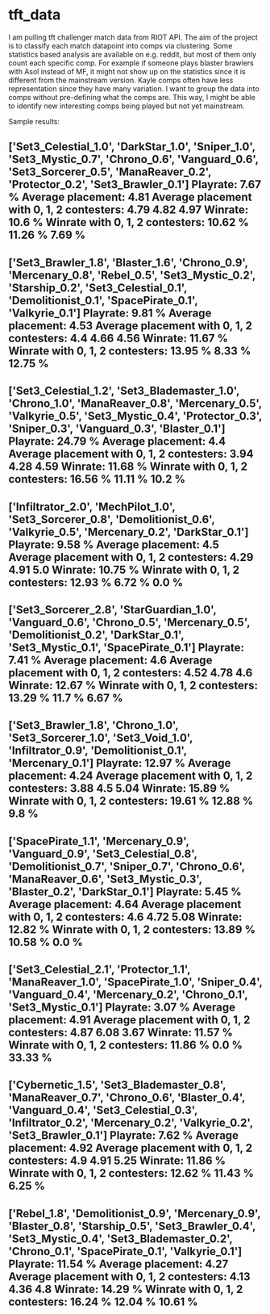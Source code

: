 # tft_data
I am pulling tft challenger match data from RIOT API. The aim of the project is to classify each match datapoint into comps via clustering. Some statistics based analysis are available on e.g. reddit, but most of them only count each specific comp. For example if someone plays blaster brawlers with Asol instead of MF, it might not show up on the statistics since it is different from the mainstream version. Kayle comps often have less representation since they have many variation. I want to group the data into comps without pre-defining what the comps are. This way, I might be able to identify new interesting comps being played but not yet mainstream. 

Sample results:

['Set3_Celestial_1.0', 'DarkStar_1.0', 'Sniper_1.0', 'Set3_Mystic_0.7', 'Chrono_0.6', 'Vanguard_0.6', 'Set3_Sorcerer_0.5', 'ManaReaver_0.2', 'Protector_0.2', 'Set3_Brawler_0.1']
Playrate:  7.67 %
Average placement:  4.81
Average placement with 0, 1, 2 contesters:  4.79 4.82 4.97
Winrate:  10.6 %
Winrate with 0, 1, 2 contesters:  10.62 % 11.26 % 7.69 %
-------------------------------------------------------------------------
['Set3_Brawler_1.8', 'Blaster_1.6', 'Chrono_0.9', 'Mercenary_0.8', 'Rebel_0.5', 'Set3_Mystic_0.2', 'Starship_0.2', 'Set3_Celestial_0.1', 'Demolitionist_0.1', 'SpacePirate_0.1', 'Valkyrie_0.1']
Playrate:  9.81 %
Average placement:  4.53
Average placement with 0, 1, 2 contesters:  4.4 4.66 4.56
Winrate:  11.67 %
Winrate with 0, 1, 2 contesters:  13.95 % 8.33 % 12.75 %
-------------------------------------------------------------------------
['Set3_Celestial_1.2', 'Set3_Blademaster_1.0', 'Chrono_1.0', 'ManaReaver_0.8', 'Mercenary_0.5', 'Valkyrie_0.5', 'Set3_Mystic_0.4', 'Protector_0.3', 'Sniper_0.3', 'Vanguard_0.3', 'Blaster_0.1']
Playrate:  24.79 %
Average placement:  4.4
Average placement with 0, 1, 2 contesters:  3.94 4.28 4.59
Winrate:  11.68 %
Winrate with 0, 1, 2 contesters:  16.56 % 11.11 % 10.2 %
-------------------------------------------------------------------------
['Infiltrator_2.0', 'MechPilot_1.0', 'Set3_Sorcerer_0.8', 'Demolitionist_0.6', 'Valkyrie_0.5', 'Mercenary_0.2', 'DarkStar_0.1']
Playrate:  9.58 %
Average placement:  4.5
Average placement with 0, 1, 2 contesters:  4.29 4.91 5.0
Winrate:  10.75 %
Winrate with 0, 1, 2 contesters:  12.93 % 6.72 % 0.0 %
-------------------------------------------------------------------------
['Set3_Sorcerer_2.8', 'StarGuardian_1.0', 'Vanguard_0.6', 'Chrono_0.5', 'Mercenary_0.5', 'Demolitionist_0.2', 'DarkStar_0.1', 'Set3_Mystic_0.1', 'SpacePirate_0.1']
Playrate:  7.41 %
Average placement:  4.6
Average placement with 0, 1, 2 contesters:  4.52 4.78 4.6
Winrate:  12.67 %
Winrate with 0, 1, 2 contesters:  13.29 % 11.7 % 6.67 %
-------------------------------------------------------------------------
['Set3_Brawler_1.8', 'Chrono_1.0', 'Set3_Sorcerer_1.0', 'Set3_Void_1.0', 'Infiltrator_0.9', 'Demolitionist_0.1', 'Mercenary_0.1']
Playrate:  12.97 %
Average placement:  4.24
Average placement with 0, 1, 2 contesters:  3.88 4.5 5.04
Winrate:  15.89 %
Winrate with 0, 1, 2 contesters:  19.61 % 12.88 % 9.8 %
-------------------------------------------------------------------------
['SpacePirate_1.1', 'Mercenary_0.9', 'Vanguard_0.9', 'Set3_Celestial_0.8', 'Demolitionist_0.7', 'Sniper_0.7', 'Chrono_0.6', 'ManaReaver_0.6', 'Set3_Mystic_0.3', 'Blaster_0.2', 'DarkStar_0.1']
Playrate:  5.45 %
Average placement:  4.64
Average placement with 0, 1, 2 contesters:  4.6 4.72 5.08
Winrate:  12.82 %
Winrate with 0, 1, 2 contesters:  13.89 % 10.58 % 0.0 %
-------------------------------------------------------------------------
['Set3_Celestial_2.1', 'Protector_1.1', 'ManaReaver_1.0', 'SpacePirate_1.0', 'Sniper_0.4', 'Vanguard_0.4', 'Mercenary_0.2', 'Chrono_0.1', 'Set3_Mystic_0.1']
Playrate:  3.07 %
Average placement:  4.91
Average placement with 0, 1, 2 contesters:  4.87 6.08 3.67
Winrate:  11.57 %
Winrate with 0, 1, 2 contesters:  11.86 % 0.0 % 33.33 %
-------------------------------------------------------------------------
['Cybernetic_1.5', 'Set3_Blademaster_0.8', 'ManaReaver_0.7', 'Chrono_0.6', 'Blaster_0.4', 'Vanguard_0.4', 'Set3_Celestial_0.3', 'Infiltrator_0.2', 'Mercenary_0.2', 'Valkyrie_0.2', 'Set3_Brawler_0.1']
Playrate:  7.62 %
Average placement:  4.92
Average placement with 0, 1, 2 contesters:  4.9 4.91 5.25
Winrate:  11.86 %
Winrate with 0, 1, 2 contesters:  12.62 % 11.43 % 6.25 %
-------------------------------------------------------------------------
['Rebel_1.8', 'Demolitionist_0.9', 'Mercenary_0.9', 'Blaster_0.8', 'Starship_0.5', 'Set3_Brawler_0.4', 'Set3_Mystic_0.4', 'Set3_Blademaster_0.2', 'Chrono_0.1', 'SpacePirate_0.1', 'Valkyrie_0.1']
Playrate:  11.54 %
Average placement:  4.27
Average placement with 0, 1, 2 contesters:  4.13 4.36 4.8
Winrate:  14.29 %
Winrate with 0, 1, 2 contesters:  16.24 % 12.04 % 10.61 %
-------------------------------------------------------------------------